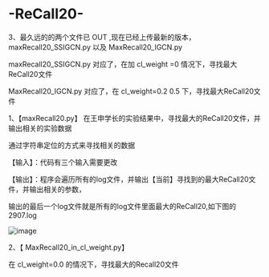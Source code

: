 # -ReCall20-

3、最久远的的两个文件已 OUT ,现在已经上传最新的版本，maxRecall20_SSIGCN.py 以及 MaxRecall20_IGCN.py

maxRecall20_SSIGCN.py     对应了，在加  cl_weight =0   情况下，寻找最大ReCall20文件

MaxRecall20_IGCN.py       对应了，在  cl_weight=0.2 0.5  下，寻找最大ReCall20文件





1、【maxRecall20.py】
在王申学长的实验结果中，寻找最大的ReCall20文件，并输出相关的实验数据

通过字符串定位的方式来寻找相关的数据

【输入】：代码有三个输入需要更改

【输出】：程序会遍历所有的log文件，并输出【当前】寻找到的最大ReCall20文件，并输出相关的参数，

输出的最后一个log文件就是所有的log文件里面最大的ReCall20,如下图的2907.log

![image](https://user-images.githubusercontent.com/52689912/143667605-969eb6ae-775b-48f9-be8a-878d57a13cde.png)


2、【 MaxRecall20_in_cl_weight.py】

在 cl_weight=0.0 的情况下，寻找最大的Recall20文件
